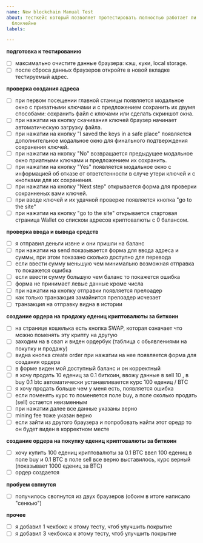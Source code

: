 ```yaml
---
name: New blockchain Manual Test
about: тесткейс который позволяет протестировать полностью работает ли обмен на новом
  блокчейне
labels: 

---
```


**подготовка к тестированию**
- [ ] максимально очистите данные браузера: кэш, куки, local storage.
- [ ] после сброса данных браузеров откройте в новой вкладке тестируемый адрес.

**проверка создания адреса**
- [ ] при первом посещении главной станицы появляется модальное окно с приватными ключами и с предложением сохранить их двумя способами: сохранить файл с ключами или сделать скриншот окна.
- [ ] при нажатии на кнопку скачивания ключей браузер начинает автоматическую загрузку файла.
- [ ] при нажатии на кнопку "I saved the keys in a safe place" появляется дополнительное модальное окно для финального подтверждения сохранения ключей.
- [ ] при нажатии на нкопку "No" возвращается предыдущее модальное окно приатными ключами и предложением их сохранить.
- [ ] при нажатии на кнопку "Yes" появляется модальное окно с информацией об отказе от ответстенности в случе утери ключей и с кнопками для их сохранения.
- [ ] при нажатии на кнопку "Next step" открывается форма для проверки сохранненых вами ключей.
- [ ] при вводе ключей и их удачной проверке появляется кнопка "go to the site"
- [ ] при нажатии на кнопку "go to the site" открывается стартовая страница Wallet со списком адресов криптовалюты с 0 балансом.

**проверка ввода и вывода средств**
- [ ] я отправил деньги извне и они пришли на баланс
- [ ] при нажатии на send показывается форма для ввода адреса и суммы, при этом показано сколько доступно для перевода
- [ ] если ввести сумму меньшую чем минимально возможная отправка то покажется ошибка
- [ ] если ввести сумму большую чем баланс то покажется ошибка
- [ ] форма не принимает левые данные кроме числа
- [ ] при нажатии на кнопку отправки появляется прелоадер
- [ ] как только транзакция замайнится прелоадер исчезает 
- [ ] транзакция на отправку видна в истории

**создание ордера на продажу едениц криптовалюты за биткоин**
- [ ] на странице кошелька есть кнопка SWAP, которая означает что можно поменять эту крипту на другую
- [ ] заходим на в свап и виден ордербук (таблица с обьявлениями на покупку и продажу)
- [ ] видна кнопка create order при нажатии на нее появляется форма для создания ордера
- [ ] в форме виден мой доступный баланс и он корректный
- [ ] я хочу продать 10 едениц за 0.1 биткоин, ввожу данные в sell 10 , в buy 0.1 btc автоматически устанавливается курс 100 едениц / BTC 
- [ ] я хочу продать больше чем у меня есть, появляется ошибка
- [ ] если поменять курс то поменяется поле buy, а поле сколько продать (sell) остается неизменным
- [ ] при нажатии далее все данные указаны верно 
- [ ] mining fee тоже указан верно
- [ ] если зайти из другого браузера и попробовать найти этот оредр то он будет виден в корректном месте

**создание ордера на покупку едениц криптовалюты за биткоин**
- [ ] хочу купить 100 едениц криптовалюты за 0.1 BTC ввел 100 едениц в поле buy и 0.1 BTC в поле sell все верно выставилось, курс верный (показывает 1000 едениц за BTC)
- [ ] ордер создается

**пробуем свпнутся**
- [ ] получилось свопнутся из двух браузеров (обоим в итоге написало "сенкью")

**прочее**
- [ ]  я добавил 1 чекбокс к этому тесту, чтоб улучшить покрытие 
- [ ]  я добавил 3 чекбокса к этому тесту, чтоб улучшить покрытие
